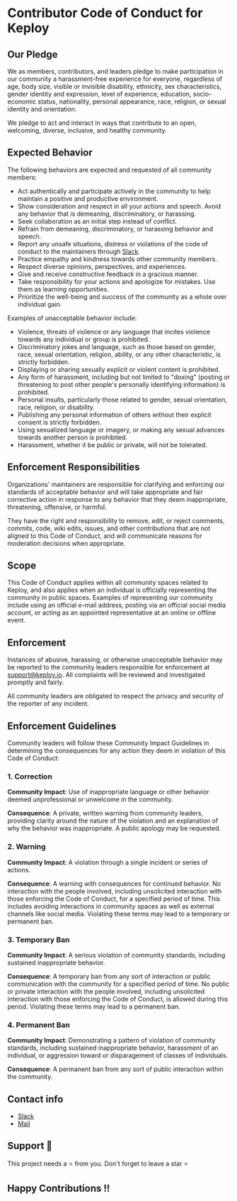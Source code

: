 # Contributor Code of Conduct for Keploy

## Our Pledge

We as members, contributors, and leaders pledge to make participation in our
community a harassment-free experience for everyone, regardless of age, body
size, visible or invisible disability, ethnicity, sex characteristics, gender
identity and expression, level of experience, education, socio-economic status,
nationality, personal appearance, race, religion, or sexual identity
and orientation.

We pledge to act and interact in ways that contribute to an open, welcoming,
diverse, inclusive, and healthy community.

## Expected Behavior

The following behaviors are expected and requested of all community members:

- Act authentically and participate actively in the community to help maintain a positive and productive environment.
- Show consideration and respect in all your actions and speech. Avoid any behavior that is demeaning, discriminatory, or harassing.
- Seek collaboration as an initial step instead of conflict.
- Refrain from demeaning, discriminatory, or harassing behavior and speech.
- Report any unsafe situations, distress or violations of the code of conduct to the maintainers through [Slack](https://join.slack.com/t/keploy/shared_invite/zt-2poflru6f-_VAuvQfCBT8fDWv1WwSbkw).
- Practice empathy and kindness towards other community members.
- Respect diverse opinions, perspectives, and experiences.
- Give and receive constructive feedback in a gracious manner.
- Take responsibility for your actions and apologize for mistakes. Use them as learning opportunities.
- Prioritize the well-being and success of the community as a whole over individual gain.

Examples of unacceptable behavior include:

- Violence, threats of violence or any language that incites violence towards any individual or group is prohibited.
- Discriminatory jokes and language, such as those based on gender, race, sexual orientation, religion, ability, or any other characteristic, is strictly forbidden.
- Displaying or sharing sexually explicit or violent content is prohibited.
- Any form of harassment, including but not limited to "doxing" (posting or threatening to post other people's personally identifying information) is prohibited.
- Personal insults, particularly those related to gender, sexual orientation, race, religion, or disability.
- Publishing any personal information of others without their explicit consent is strictly forbidden.
- Using sexualized language or imagery, or making any sexual advances towards another person is prohibited.
- Harassment, whether it be public or private, will not be tolerated.

## Enforcement Responsibilities

Organizations' maintainers are responsible for clarifying and enforcing our standards of
acceptable behavior and will take appropriate and fair corrective action in
response to any behavior that they deem inappropriate, threatening, offensive,
or harmful.

They have the right and responsibility to remove, edit, or reject
comments, commits, code, wiki edits, issues, and other contributions that are
not aligned to this Code of Conduct, and will communicate reasons for moderation
decisions when appropriate.

## Scope

This Code of Conduct applies within all community spaces related to Keploy, and also applies when
an individual is officially representing the community in public spaces.
Examples of representing our community include using an official e-mail address,
posting via an official social media account, or acting as an appointed
representative at an online or offline event.

## Enforcement

Instances of abusive, harassing, or otherwise unacceptable behavior may be
reported to the community leaders responsible for enforcement at
support@keploy.io.
All complaints will be reviewed and investigated promptly and fairly.

All community leaders are obligated to respect the privacy and security of the
reporter of any incident.

## Enforcement Guidelines

Community leaders will follow these Community Impact Guidelines in determining
the consequences for any action they deem in violation of this Code of Conduct:

### 1. Correction

**Community Impact**: Use of inappropriate language or other behavior deemed
unprofessional or unwelcome in the community.

**Consequence**: A private, written warning from community leaders, providing
clarity around the nature of the violation and an explanation of why the
behavior was inappropriate. A public apology may be requested.

### 2. Warning

**Community Impact**: A violation through a single incident or series
of actions.

**Consequence**: A warning with consequences for continued behavior. No
interaction with the people involved, including unsolicited interaction with
those enforcing the Code of Conduct, for a specified period of time. This
includes avoiding interactions in community spaces as well as external channels
like social media. Violating these terms may lead to a temporary or
permanent ban.

### 3. Temporary Ban

**Community Impact**: A serious violation of community standards, including
sustained inappropriate behavior.

**Consequence**: A temporary ban from any sort of interaction or public
communication with the community for a specified period of time. No public or
private interaction with the people involved, including unsolicited interaction
with those enforcing the Code of Conduct, is allowed during this period.
Violating these terms may lead to a permanent ban.

### 4. Permanent Ban

**Community Impact**: Demonstrating a pattern of violation of community
standards, including sustained inappropriate behavior, harassment of an
individual, or aggression toward or disparagement of classes of individuals.

**Consequence**: A permanent ban from any sort of public interaction within
the community.

## Contact info

- [Slack](https://join.slack.com/t/keploy/shared_invite/zt-2poflru6f-_VAuvQfCBT8fDWv1WwSbkw)
- [Mail](hello@keploy.io)

## Support 🙏

This project needs a ⭐️ from you. Don't forget to leave a star ⭐️

## Happy Contributions !!
